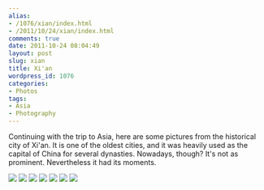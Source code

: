 ```yaml
---
alias:
- /1076/xian/index.html
- /2011/10/24/xian/index.html
comments: true
date: 2011-10-24 08:04:49
layout: post
slug: xian
title: Xi'an
wordpress_id: 1076
categories:
- Photos
tags:
- Asia
- Photography
---
```

Continuing with the trip to Asia, here are some pictures from the historical city of Xi'an.  It is one of the oldest cities, and it was heavily used as the capital of China for several dynasties.  Nowadays, though?  It's not as prominent.  Nevertheless it had its moments.

<div class="galleria">
<a href="http://img.gtww.net/2011/07_Xian/ceb9/1_31298d5.jpg"><img data-title="" data-description="" src="http://img.gtww.net/2011/07_Xian/ceb9/Thumbs/1_0799.jpg"/></a>
<a href="http://img.gtww.net/2011/07_Xian/ceb9/2_0de03b8.jpg"><img data-title="" data-description="" src="http://img.gtww.net/2011/07_Xian/ceb9/Thumbs/2_0f7d.jpg"/></a>
<a href="http://img.gtww.net/2011/07_Xian/ceb9/3_70b2c2c.jpg"><img data-title="" data-description="" src="http://img.gtww.net/2011/07_Xian/ceb9/Thumbs/3_96ec.jpg"/></a>
<a href="http://img.gtww.net/2011/07_Xian/ceb9/4_13c0bd6.jpg"><img data-title="" data-description="" src="http://img.gtww.net/2011/07_Xian/ceb9/Thumbs/4_0983.jpg"/></a>
<a href="http://img.gtww.net/2011/07_Xian/ceb9/5_f4113eb.jpg"><img data-title="" data-description="" src="http://img.gtww.net/2011/07_Xian/ceb9/Thumbs/5_73b1.jpg"/></a>
<a href="http://img.gtww.net/2011/07_Xian/ceb9/6_466889b.jpg"><img data-title="" data-description="" src="http://img.gtww.net/2011/07_Xian/ceb9/Thumbs/6_3b33.jpg"/></a>
<a href="http://img.gtww.net/2011/07_Xian/ceb9/7_1c40515.jpg"><img data-title="" data-description="" src="http://img.gtww.net/2011/07_Xian/ceb9/Thumbs/7_d276.jpg"/></a>
</div>
